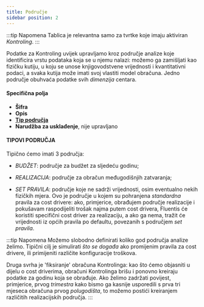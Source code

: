 ```yaml
---
title: Područje
sidebar position: 2
---
```



:::tip Napomena
Tablica je relevantna samo za tvrtke koje imaju aktiviran *Kontroling*.
:::

Podatke za Kontroling uvijek upravljamo kroz područje analize koje identificira vrstu podataka koja se u njemu nalazi: možemo ga zamišljati kao fizičku kutiju, u koju se unose knjigovodstvene vrijednosti i kvantitativni podaci, a svaka kutija može imati svoj vlastiti model obračuna. Jedno područje obuhvaća podatke svih *dimenzija* centara.

#### Specifična polja  
- **Šifra**
- **Opis**
- [**Tip područja**](/docs/configurations/tables/controlling/managerial-accounting/area-type)
- **Narudžba za usklađenje**, nije upravljano


#### TIPOVI PODRUČJA
Tipično ćemo imati 3 područja:  
- *BUDŽET*: područje za budžet za sljedeću godinu;

- *REALIZACIJA*: područje za obračun međugodišnjih zatvaranja;

- *SET PRAVILA*: područje koje ne sadrži vrijednosti, osim eventualno nekih fizičkih mjera. Ovo je područje u kojem su pohranjena *standardna* pravila za cost drivere: ako, primjerice, obrađujem područje realizacije i pokušavam raspodijeliti trošak najma putem cost drivera, Fluentis će koristiti specifični cost driver za realizaciju, a ako ga nema, tražit će vrijednosti iz općih pravila po defaultu, povezanih s područjem *set pravila*.

:::tip Napomena
Možemo slobodno definirati koliko god područja analize želimo. Tipični cilj je simulirati *što se događa* ako promijenim pravila za cost drivere, ili primijeniti različite konfiguracije troškova.

Druga svrha je 'fiksiranje' obračuna Kontrolinga: kao što ćemo objasniti u dijelu o cost driverima, obračuni Kontrolinga brišu i ponovno kreiraju podatke za godinu koja se obrađuje. Ako želimo zadržati povijest, primjerice, prvog *trimestra* kako bismo ga kasnije usporedili s prva tri mjeseca obračuna prvog *polugodišta*, to možemo postići kreiranjem različitih realizacijskih područja.
:::




